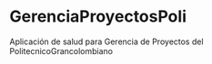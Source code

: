 # GerenciaProyectosPoli
Aplicación de salud para Gerencia de Proyectos del PolitecnicoGrancolombiano
